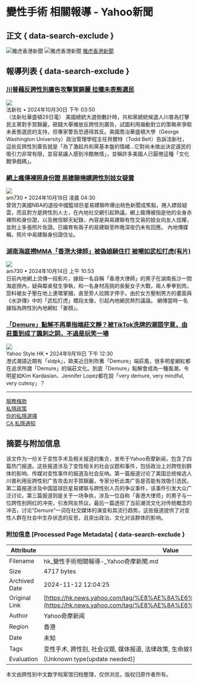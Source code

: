 # 變性手術 相關報導 - Yahoo新聞

## 正文 { data-search-exclude }


![雅虎香港新聞](https://s.yimg.com/rz/p/yahoo_news_zh-Hant-HK_h_p_newsv2.png)
![雅虎香港新聞](https://s.yimg.com/rz/p/yahoo_news_zh-Hant-HK_h_w_newsv2.png)
[雅虎香港新聞](https://hk.news.yahoo.com/)

## 報導列表 { data-search-exclude }

### [川普藉反跨性別廣告攻擊賀錦麗 拉攏未表態選民](https://hk.news.yahoo.com/%E5%B7%9D%E6%99%AE%E8%97%89%E5%8F%8D%E8%B7%A8%E6%80%A7%E5%88%A5%E5%BB%A3%E5%91%8A%E6%94%BB%E6%93%8A%E8%B3%80%E9%8C%A6%E9%BA%97-%E6%8B%89%E6%94%8F%E6%9C%AA%E8%A1%A8%E6%85%8B%E9%81%B8%E6%B0%91-075001454.html)
![](https://s.yimg.com/lo/api/res/1.2/.EIUCldkilNQEaPEqbn1uw--~A/YXBwaWQ9dHdhYnVuZXdzO3c9MjIwO2g9MTI4O2ZpPWZpbGw7cHhvZmY9NTA7cHlvZmY9MQ--/https://media.zenfs.com/ko/afp.com.hk/06e237f0de29572f6a89f6b898a2d8a2)  
法新社 • 2024年10月30日 下午 03:50  
（法新社華盛頓29日電） 美國總統大選倒數計時，共和黨總統候選人川普為打擊民主黨對手賀錦麗，砸錢大舉播放反跨性別廣告，試圖利用煽動對立的策略來爭取未表態選民的支持，但專家警告恐適得其反。美國喬治華盛頓大學（George Washington University）政治管理學程主任貝爾特（Todd Belt）告訴法新社，這些反跨性別廣告就是「為了激起共和黨基本盤的情緒…它對尚未做出決定選民的吸引力非常有限，並容易讓人感到冷酷無情」，並稱許多美國人已厭倦這種「文化戰爭戲碼」。

### [網上瘋傳裸照身份證 易建聯捲嫖跨性別妓女疑雲](https://hk.news.yahoo.com/%E7%B6%B2%E4%B8%8A%E7%98%8B%E5%82%B3%E8%A3%B8%E7%85%A7%E8%BA%AB%E4%BB%BD%E8%AD%89-%E6%98%93%E5%BB%BA%E8%81%AF%E6%8D%B2%E5%AB%96%E8%B7%A8%E6%80%A7%E5%88%A5%E5%A6%93%E5%A5%B3%E7%96%91%E9%9B%B2-203033212.html)
![](https://s.yimg.com/lo/api/res/1.2/9ILBDpRy.1400WxD3ojZjw--~A/YXBwaWQ9dHdhYnVuZXdzO3c9MjIwO2g9MTI4O2ZpPWZpbGw7cHhvZmY9NTA7cHlvZmY9MQ--/https://media.zenfs.com/zh-tw/am730_578/5ca6c0b48ae078124df9ba8f274d2dac)  
am730 • 2024年10月18日 凌晨 04:30  
曾效力美國NBA的退役中國籃球巨星易建聯昨爆出桃色新聞成焦點，捲入嫖妓疑雲，而且對方是跨性別人士，在內地社交網引起熱議。網上瘋傳被指是他的全身赤裸照和身份證，以及微信聊天紀錄，內容是與易建聯有性交易的妓女向友人炫耀，並附上多張照片佐證。已婚育有兩子的易建聯至昨晚深夜仍未有回應。 內地傳媒稱，照片中易建聯身份證住址。

### [湖南海底撈MMA「香港大律師」被偽娘騎住打 被嘲如武松打虎(有片)](https://hk.news.yahoo.com/%E6%B9%96%E5%8D%97%E6%B5%B7%E5%BA%95%E6%92%88mma-%E9%A6%99%E6%B8%AF%E5%A4%A7%E5%BE%8B%E5%B8%AB-%E8%A2%AB%E5%81%BD%E5%A8%98%E9%A8%8E%E4%BD%8F%E6%89%93-%E8%A2%AB%E5%98%B2%E5%A6%82%E6%AD%A6%E6%9D%BE%E6%89%93%E8%99%8E-%E6%9C%89%E7%89%87-025300789.html)
![](https://s.yimg.com/lo/api/res/1.2/pZ4QePQB6VMsB4rF9clugw--~A/YXBwaWQ9dHdhYnVuZXdzO3c9MjIwO2g9MTI4O2ZpPWZpbGw7cHhvZmY9NTA7cHlvZmY9MQ--/https://media.zenfs.com/vi/am730_578/febb0a61dba57ff56b934654725a925c)  
am730 • 2024年10月14日 上午 10:53  
日前內地網上流傳一段影片，據指一名自稱「香港大律師」的男子在湖南長沙一間海底撈內，疑與鄰桌發生爭執，和一名身材高挑的長髮女子大戰，兩人拳拳到肉，詎料被女子壓在地上連環掌摑，直至旁人拉開才停手。由於女方壓制男方的畫面與《水滸傳》中的「武松打虎」橋段太像，引起內地網民熱烈議論。 網傳當時一名據指為跨性別內地網紅「姜顏」。

### [「Demure」點解不再單指端莊文靜？被TikTok洗牌的潮語字意，由莊重到成了諷刺之詞，不過是玩笑一場](https://hk.news.yahoo.com/demure-%E9%BB%9E%E8%A7%A3-tiktok-%E7%AB%AF%E8%8E%8A-003055325.html)
![](https://s.yimg.com/lo/api/res/1.2/Z0CY7OHCRNe0t29HdRHnzw--~A/YXBwaWQ9dHdhYnVuZXdzO3c9MjIwO2g9MTI4O2ZpPWZpbGw7cHhvZmY9NTA7cHlvZmY9MQ--/https://s.yimg.com/os/creatr-uploaded-images/2024-09/ddb69f30-7283-11ef-bffe-af156d5ca560)  
Yahoo Style HK • 2024年9月16日 下午 12:30  
港式潮語近期有「sldpk」，歐美近日則吹著「Demure」端莊風，很多明星網紅都在追求所謂「Demure」的端莊文化。到底「Demure」點解會成為一種風潮，令明星如Kim Kardasian、Jennifer Lopez都在說「very demure, very mindful, very cutesy」？

---

[服務條款](https://guce.yahoo.com/terms?locale=zh-Hant-HK)  
[私隱政策](https://guce.yahoo.com/privacy-policy?locale=zh-Hant-HK)  
[你的私隱選擇](https://guce.yahoo.com/state-controls?locale=zh-Hant-HK&state=CA)  
[CA 私隱通知](https://guce.yahoo.com/ca-notice?locale=zh-Hant-HK)

## 摘要与附加信息

<!-- tcd_abstract -->
该文件为一份关于变性手术及相关报道的集合，发布于Yahoo奇摩新闻，包含了四篇热门报道。这些报道涉及了变性相关的社会议题和事件，包括政治上对跨性别群体的影响、传媒对变性事件的报道及社会反响。第一篇报道讨论了美国总统候选人川普利用反跨性别广告攻击对手賀錦麗，专家分析此类广告是否能有效吸引选民。第二篇报道涉及中国篮球巨星易建联与跨性别人员的争议事件，该事件引发大众广泛讨论。第三篇报道则是关于一场争执，涉及一位自称「香港大律师」的男子与一位跨性别网红的冲突，引发网友热议。最后一篇透视了当前潮流文化对传统概念的冲击，讨论“Demure”一词在社交媒体的演变和其流行趋势。这些报道提供了对变性人群在社会中生存状态的反思，且突出政治、文化对该群体的影响。
<!-- tcd_abstract_end -->

### 附加信息 [Processed Page Metadata] { data-search-exclude }

| Attribute       | Value                                  |
|-----------------|----------------------------------------|
| Filename        | hk_變性手術相關報導-_Yahoo奇摩新聞.md                             |
| Size            | 4717 bytes                           |
| Archived Date   | 2024-11-12 12:04:25                             |
| Original Link   | [https://hk.news.yahoo.com/tag/%E8%AE%8A%E6%80%A7%E6%89%8B%E8%A1%93](https://hk.news.yahoo.com/tag/%E8%AE%8A%E6%80%A7%E6%89%8B%E8%A1%93)                       |
| Author          | Yahoo奇摩新闻                               |
| Region          | 香港                               |
| Date            | 未知                                 |
| Tags            | 变性手术, 跨性别, 社会议题, 媒体报道, 法律政策, 生命故事                                 |
| Evaluation            | [Unknown type(update needed)]                                 |
<!-- tcd_table_end -->

本文由跨性别中文数字档案馆归档整理，仅供浏览。版权归原作者所有。
